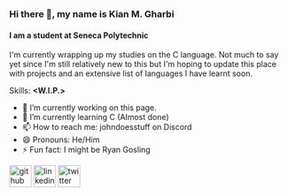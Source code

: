 ### Hi there 👋, my name is Kian M. Gharbi
#### I am a student at Seneca Polytechnic
I'm currently wrapping up my studies on the C language.  Not much to say yet since I'm still relatively new to this but I'm hoping to update this place with projects and an extensive list of languages I have learnt soon.

Skills: **<W.I.P.>**

- 🔭 I’m currently working on this page. 
- 🌱 I’m currently learning C (Almost done) 
- 📫 How to reach me: johndoesstuff on Discord 
- 😄 Pronouns: He/Him 
- ⚡ Fun fact: I might be Ryan Gosling 


[<img src='https://cdn.jsdelivr.net/npm/simple-icons@3.0.1/icons/github.svg' alt='github' height='40'>](https://github.com/NoTbAd684)  [<img src='https://cdn.jsdelivr.net/npm/simple-icons@3.0.1/icons/linkedin.svg' alt='linkedin' height='40'>](https://www.linkedin.com/in/kian-m-gharbi-188b95198/)  [<img src='https://cdn.jsdelivr.net/npm/simple-icons@3.0.1/icons/twitter.svg' alt='twitter' height='40'>](https://twitter.com/_JohnDoesStuff_)  

